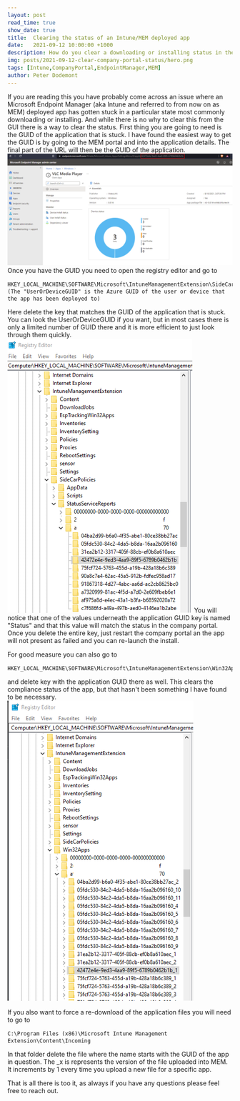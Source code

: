 ```yaml
---
layout: post
read_time: true
show_date: true
title:  Clearing the status of an Intune/MEM deployed app
date:   2021-09-12 10:00:00 +1000
description: How do you clear a downloading or installing status in the company portal.
img: posts/2021-09-12-clear-company-portal-status/hero.png
tags: [Intune,CompanyPortal,EndpointManager,MEM]
author: Peter Dodemont
---
```

If you are reading this you have probably come across an issue where an Microsoft Endpoint Manager (aka Intune and referred to from now on as MEM) deployed app has gotten stuck in a particular state most commonly downloading or installing. And while there is no why to clear this from the GUI there is a way to clear the status.
First thing you are going to need is the GUID of the application that is stuck. I have found the easiest way to get the GUID is by going to the MEM portal and into the application details. The final part of the URL will then be the GUID of the application.
![MEM/Intune app GUID](/assets/img/posts/2021-09-12-clear-company-portal-status/intune-app-guid.png "MEM/Intune app GUID")
Once you have the GUID you need to open the registry editor and go to
```
HKEY_LOCAL_MACHINE\SOFTWARE\Microsoft\IntuneManagementExtension\SideCarPolicies\StatusServiceReports\UserOrDeviceGUID
(The "UserOrDeviceGUID" is the Azure GUID of the user or device that the app has been deployed to)
```
Here delete the key that matches the GUID of the application that is stuck. You can look the UserOrDeviceGUID if you want, but in most cases there is only a limited number of GUID there and it is more efficient to just look through them quickly.
![Regedit Status Clearing](/assets/img/posts/2021-09-12-clear-company-portal-status/regedit-sidecarpolicies.png "Regedit Status Clearing")
You will notice that one of the values underneath the application GUID key is named "Status" and that this value will match the status in the company portal.
Once you delete the entire key, just restart the company portal an the app will not present as failed and you can re-launch the install.

For good measure you can also go to
```
HKEY_LOCAL_MACHINE\SOFTWARE\Microsoft\IntuneManagementExtension\Win32Apps\UserOrDeviceGUID
```
and delete key with the application GUID there as well. This clears the compliance status of the app, but that hasn't been something I have found to be necessary.
![Regedit Compliance Clearing](/assets/img/posts/2021-09-12-clear-company-portal-status/regedit-win32apps.png "Regedit Compliance Clearing")

If you also want to force a re-download of the application files you will need to go to
```
C:\Program Files (x86)\Microsoft Intune Management Extension\Content\Incoming
```
In that folder delete the file where the name starts with the GUID of the app in question.
The _x is represents the version of the file uploaded into MEM. It increments by 1 every time you upload a new file for a specific app.

That is all there is too it, as always if you have any questions please feel free to reach out.